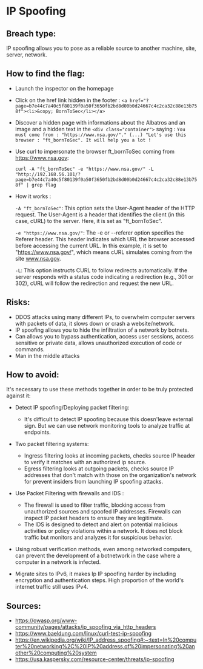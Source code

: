 # IP Spoofing

## Breach type:
IP spoofing allows you to pose as a reliable source to another machine, site, server, network.

## How to find the flag:

* Launch the inspector on the homepage
* Click on the href link hidden in the footer : `<a href="?page=b7e44c7a40c5f80139f0a50f3650fb2bd8d00b0d24667c4c2ca32c88e13b758f"><li>&copy; BornToSec</li></a>`
* Discover a hidden page with informations about the Albatros and an image and a hidden text in the `<div class="container">` saying : 
    `You must come from : "https://www.nsa.gov/"." (...) "Let's use this browser : "ft_bornToSec". It will help you a lot !`

* Use curl to impersonate the browser ft_bornToSec coming from https://www.nsa.gov: 

    `curl -A "ft_bornToSec" -e "https://www.nsa.gov/" -L "http://192.168.56.101/?page=b7e44c7a40c5f80139f0a50f3650fb2bd8d00b0d24667c4c2ca32c88e13b758f" | grep flag`

* How it works :

    `-A "ft_bornToSec"`: This option sets the User-Agent header of the HTTP request. The User-Agent is a header that identifies the client (in this case, cURL) to the server. Here, it is set as "ft_bornToSec".

    `-e "https://www.nsa.gov/"`: The -e or --referer option specifies the Referer header. This header indicates which URL the browser accessed before accessing the current URL. In this example, it is set to "https://www.nsa.gov/", which means cURL simulates coming from the site www.nsa.gov.

    `-L`: This option instructs CURL to follow redirects automatically. If the server responds with a status code indicating a redirection (e.g., 301 or 302), cURL will follow the redirection and request the new URL.

## Risks:
* DDOS attacks using many different IPs, to overwhelm computer servers with packets of data, it slows down or crash a website/network.
* IP spoofing allows you to hide the infiltration of a network by botnets.
* Can allows you to bypass authentication, access user sessions, access sensitive or private data, allows unauthorized execution of code or commands.
* Man in the middle attacks

## How to avoid:

It's necessary to use these methods together in order to be truly protected against it:

* Detect IP spoofing/Deploying packet filtering:
    * It's difficult to detect IP spoofing because this doesn'leave external sign. But we can use network monitoring tools to analyze traffic at endpoints.

* Two packet filtering systems:
    * Ingress filtering looks at incoming packets, checks source IP header to verify it matches with an authorized ip source.
    * Egress filtering looks at outgoing packets, checks source IP addresses that don't match with those on the organization's network for prevent insiders from launching IP spoofing attacks.

* Use Packet Filtering with firewalls and IDS : 
    * The firewall is used to filter traffic, blocking access from unauthorized sources and spoofed IP addresses. Firewalls can inspect IP packet headers to ensure they are legitimate.
    * The IDS is designed to detect and alert on potential malicious activities or policy violations within a network. It does not block traffic but monitors and analyzes it for suspicious behavior.

* Using robust verification methods, even among networked computers, can prevent the development of a botnetwork in the case where a computer in a network is infected.

* Migrate sites to IPv6, it makes Ip IP spoofing harder by including encryption and authentication steps. High proportion of the world's internet traffic still uses IPv4.

## Sources:
* https://owasp.org/www-community/pages/attacks/ip_spoofing_via_http_headers
* https://www.baeldung.com/linux/curl-test-ip-spoofing
* https://en.wikipedia.org/wiki/IP_address_spoofing#:~:text=In%20computer%20networking%2C%20IP%20address,of%20impersonating%20another%20computing%20system
* https://usa.kaspersky.com/resource-center/threats/ip-spoofing
